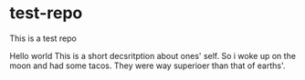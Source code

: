 # test-repo
This is a test repo


Hello world
This is a short decsritption about ones' self.
So i woke up on the moon and had some tacos. 
They were way superioer than that of earths'.
